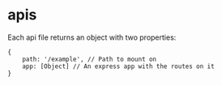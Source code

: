 # apis

Each api file returns an object with two properties:

```
{
	path: '/example', // Path to mount on
	app: [Object] // An express app with the routes on it
}
```